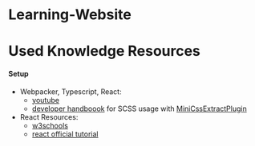 # Learning-Website

# Used Knowledge Resources

#### Setup
- Webpacker, Typescript, React:
    - [youtube]((https://www.youtube.com/playlist?list=PLiKs97d-BatHEeclprFtCaw8RcNOYXUqN))
    - [developer handboook](https://developerhandbook.com/webpack/how-to-configure-scss-modules-for-webpack/) 
    for SCSS usage with [MiniCssExtractPlugin](https://github.com/webpack-contrib/mini-css-extract-plugin)
- React Resources:
    - [w3schools](https://www.w3schools.com/react/react_es6.asp)
    - [react official tutorial](https://reactjs.org/tutorial/tutorial.html)
